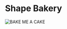 # Shape Bakery
![BAKE ME A CAKE](http://cdn.smosh.com/sites/default/files/bloguploads/meme-cake-me-gusta_0.jpg)
